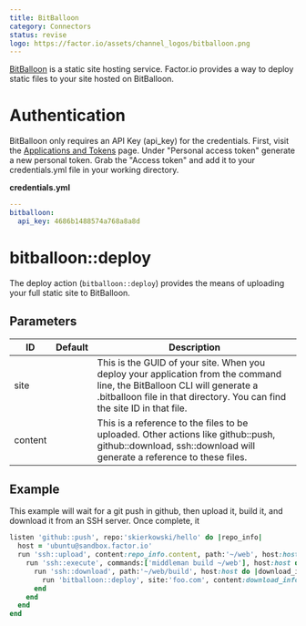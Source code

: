 ```yaml
---
title: BitBalloon
category: Connectors
status: revise
logo: https://factor.io/assets/channel_logos/bitballoon.png
---
```

[BitBalloon](https://www.bitballoon.com/) is a static site hosting service. Factor.io provides a way to deploy static files to your site hosted on BitBalloon.

# Authentication
BitBalloon only requires an API Key (api_key) for the credentials. First, visit the [Applications and Tokens](https://www.bitballoon.com/applications) page. Under "Personal access token" generate a new personal token. Grab the "Access token" and add it to your credentials.yml file in your working directory.

**credentials.yml**

```yaml
---
bitballoon:
  api_key: 4686b1488574a768a8a8d
```


# bitballoon::deploy
The deploy action (`bitballoon::deploy`) provides the means of uploading your full static site to BitBalloon.


## Parameters

ID | Default | Description
--- | --- | ---
site | | This is the GUID of your site. When you deploy your application from the command line, the BitBalloon CLI will generate a .bitballoon file in that directory. You can find the site ID in that file.
content | | This is a reference to the files to be uploaded. Other actions like github::push, github::download, ssh::download will generate a reference to these files.

## Example
This example will wait for a git push in github, then upload it, build it, and download it from an SSH server. Once complete, it 

```ruby
listen 'github::push', repo:'skierkowski/hello' do |repo_info|
  host = 'ubuntu@sandbox.factor.io'
  run 'ssh::upload', content:repo_info.content, path:'~/web', host:host
    run 'ssh::execute', commands:['middleman build ~/web'], host:host do |build_info|
      run 'ssh::download', path:'~/web/build', host:host do |download_info|
        run 'bitballoon::deploy', site:'foo.com', content:download_info.content
      end
    end
  end
end
```